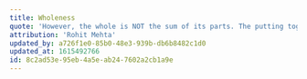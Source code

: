 ```yaml
---
title: Wholeness
quote: 'However, the whole is NOT the sum of its parts. The putting together of parts does not create a psychological, living whole, although it may create a mechanical whole. The Whole has to be perceived first before the Parts can be brought together in a harmonious pattern. The process cannot be reversed. Without perceiving the Whole the problem of relationship cannot be effectively tackled.'
attribution: 'Rohit Mehta'
updated_by: a726f1e0-85b0-48e3-939b-db6b8482c1d0
updated_at: 1615492766
id: 8c2ad53e-95eb-4a5e-ab24-7602a2cb1a9e
---
```

